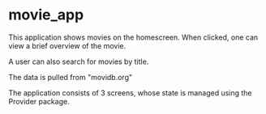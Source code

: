 # movie_app

This application shows movies on the homescreen. When clicked, one can view a brief overview of the movie.

A user can also search for movies by title.

The data is pulled from "movidb.org"

The application consists of 3 screens, whose state is managed using the Provider package.
